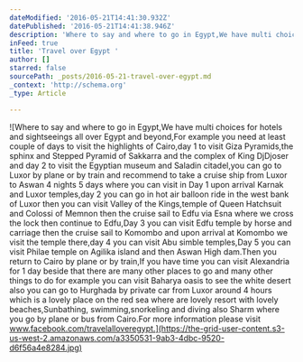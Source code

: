 ```yaml
---
dateModified: '2016-05-21T14:41:30.932Z'
datePublished: '2016-05-21T14:41:38.946Z'
description: 'Where to say and where to go in Egypt,We have multi choices for hotels and sightseeings all over Egypt and beyond,For example you need at least couple of days to visit the highlights of Cairo,day 1 to visit Giza Pyramids,the sphinx and Stepped Pyramid of Sakkarra and the complex of King DjDjoser and day 2 to visit the Egyptian museum and Saladin citadel,you can go to Luxor by plane or by train and recommend to take a cruise ship from Luxor to Aswan 4 nights 5 days where you can visit in Day 1 upon arrival Karnak and Luxor temples,day 2 you can go in hot air balloon ride in the west bank of Luxor then you can visit Valley of the Kings,temple of Queen Hatchsuit and Colossi of Memnon then the cruise sail to Edfu via Esna where we cross the lock then continue to Edfu,Day 3 you can visit Edfu temple by horse and carriage then the cruise sail to Komombo and upon arrival at Komombo we visit the temple there,day 4 you can visit Abu simble temples,Day 5 you can visit Philae temple on Agilika island and then Aswan High dam.Then you return to Cairo by plane or by train,If you have time you can visit Alexandria for 1 day beside that there are many other places to go and many other things to do for example you can visit Baharya oasis to see the white desert also you can go to Hurghada by private car from Luxor around 4 hours which is a lovely place on the red sea where are lovely resort with lovely beaches,Sunbathing, swimming,snorkeling and diving also Sharm where you go by plane or bus from Cairo.For more information please visit www.facebook.com/travelalloveregypt.'
inFeed: true
title: 'Travel over Egypt '
author: []
starred: false
sourcePath: _posts/2016-05-21-travel-over-egypt.md
_context: 'http://schema.org'
_type: Article

---
```

![Where to say and where to go in Egypt,We have multi choices for hotels and sightseeings all over Egypt and beyond,For example you need at least couple of days to visit the highlights of Cairo,day 1 to visit Giza Pyramids,the sphinx and Stepped Pyramid of Sakkarra and the complex of King DjDjoser and day 2 to visit the Egyptian museum and Saladin citadel,you can go to Luxor by plane or by train and recommend to take a cruise ship from Luxor to Aswan 4 nights 5 days where you can visit in Day 1 upon arrival Karnak and Luxor temples,day 2 you can go in hot air balloon ride in the west bank of Luxor then you can visit Valley of the Kings,temple of Queen Hatchsuit and Colossi of Memnon then the cruise sail to Edfu via Esna where we cross the lock then continue to Edfu,Day 3 you can visit Edfu temple by horse and carriage then the cruise sail to Komombo and upon arrival at Komombo we visit the temple there,day 4 you can visit Abu simble temples,Day 5 you can visit Philae temple on Agilika island and then Aswan High dam.Then you return to Cairo by plane or by train,If you have time you can visit Alexandria for 1 day beside that there are many other places to go and many other things to do for example you can visit Baharya oasis to see the white desert also you can go to Hurghada by private car from Luxor around 4 hours which is a lovely place on the red sea where are lovely resort with lovely beaches,Sunbathing, swimming,snorkeling and diving also Sharm where you go by plane or bus from Cairo.For more information please visit www.facebook.com/travelalloveregypt.](https://the-grid-user-content.s3-us-west-2.amazonaws.com/a3350531-9ab3-4dbc-9520-d6f56a4e8284.jpg)